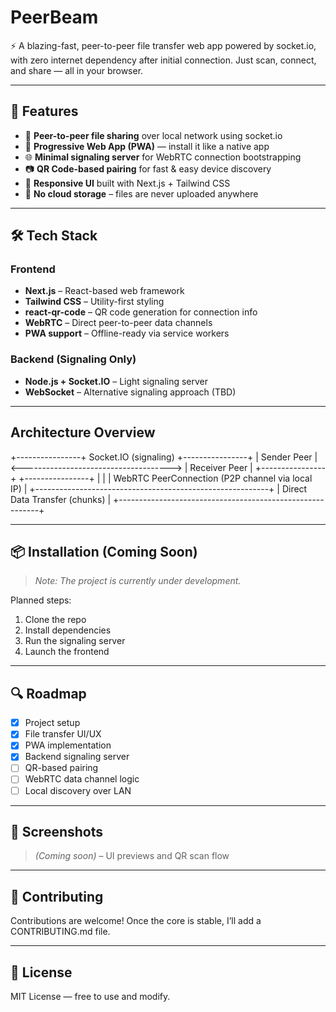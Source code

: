 # PeerBeam

⚡ A blazing-fast, peer-to-peer file transfer web app powered by socket.io, with zero internet dependency after initial connection. Just scan, connect, and share — all in your browser.

---

## 🚀 Features

- 📡 **Peer-to-peer file sharing** over local network using socket.io
- 📱 **Progressive Web App (PWA)** — install it like a native app
- 🌐 **Minimal signaling server** for WebRTC connection bootstrapping
- 📷 **QR Code-based pairing** for fast & easy device discovery
- 🎨 **Responsive UI** built with Next.js + Tailwind CSS
- 🔐 **No cloud storage** – files are never uploaded anywhere

---

## 🛠️ Tech Stack

### Frontend

- **Next.js** – React-based web framework
- **Tailwind CSS** – Utility-first styling
- **react-qr-code** – QR code generation for connection info
- **WebRTC** – Direct peer-to-peer data channels
- **PWA support** – Offline-ready via service workers

### Backend (Signaling Only)

- **Node.js + Socket.IO** – Light signaling server
- **WebSocket** – Alternative signaling approach (TBD)

---

## Architecture Overview

+----------------+ Socket.IO (signaling) +----------------+
| Sender Peer | <-------------------------------------> | Receiver Peer |
+----------------+ +----------------+
| |
| WebRTC PeerConnection (P2P channel via local IP) |
+----------------------------------------------------------+
| Direct Data Transfer (chunks) |
+----------------------------------------------------------+

---

## 📦 Installation (Coming Soon)

> _Note: The project is currently under development._

Planned steps:

1. Clone the repo
2. Install dependencies
3. Run the signaling server
4. Launch the frontend

---

## 🔍 Roadmap

- [x] Project setup
- [x] File transfer UI/UX
- [x] PWA implementation
- [x] Backend signaling server
- [ ] QR-based pairing
- [ ] WebRTC data channel logic
- [ ] Local discovery over LAN

---

## 📸 Screenshots

> _(Coming soon)_ – UI previews and QR scan flow

---

## 🤝 Contributing

Contributions are welcome! Once the core is stable, I’ll add a CONTRIBUTING.md file.

---

## 📄 License

MIT License — free to use and modify.
